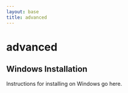 ```yaml
---
layout: base
title: advanced
---
```

# advanced
## Windows Installation

Instructions for installing on Windows go here.

